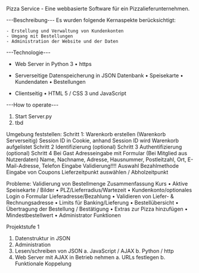 Pizza Service - Eine webbasierte Software für ein Pizzalieferunternehmen.

---Beschreibung---
Es wurden folgende Kernaspekte berücksichtigt:

    - Erstellung und Verwaltung von Kundenkonten
    - Umgang mit Bestellungen
    - Administration der Website und der Daten
    
---Technologie---

  -	Web Server in Python 3
    •	https
    
  -	Serverseitige Datenspeicherung in JSON Datenbank
    •	Speisekarte
    •	Kundendaten
    •	Bestellungen

  - Clientseitig
    •   HTML 5 / CSS 3 und JavaScript


---How to operate---

1. Start Server.py
2. tbd


Umgebung feststellen:
Schritt 1: Warenkorb erstellen (Warenkorb Serverseitig) Session ID in Cookie, anhand Session ID wird Warenkorb aufgelistet
Schritt 2 Identifizierung (optional)
Schritt 3 Authentifizierung (optional)
Schritt 4 Bei Gast Adresseingabe mit Formular (Bei Mitglied aus Nutzerdaten)
Name, Nachname, Adresse, Hausnummer, Postleitzahl, Ort, E-Mail-Adresse, Telefon
Eingabe Validierung!!!!
Auswahl Bezahlmethode
Eingabe von Coupons
Lieferzeitpunkt auswählen / Abholzeitpunkt

Probleme:
Validierung von Bestellmenge
Zusammenfassung Kurs
•	Aktive Speisekarte / Bilder
•	PLZ/Lieferradius/Wartezeit
•	Kundenkonto/optionales Login
o	Formular Lieferadresse/Bezahlung
•	Validieren von Liefer- & Rechnungsadresse
•	Limits für Banking/Lieferung
•	Bestellübersicht
•	Übertragung der Bestellung / Bestätigung
•	Extras zur Pizza hinzufügen
•	Mindestbestellwert
•	Administrator Funktionen

Projektstufe 1
1.	Datenstruktur in JSON
2.	Administration 
3.	Lesen/schreiben von JSON
a.	JavaScript / AJAX
b.	Python / http
4.	Web Server mit AJAX in Betrieb nehmen
a.	URLs festlegen
b.	Funktionale Koppelung
